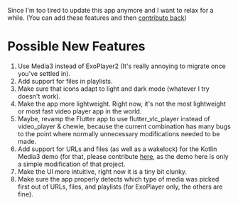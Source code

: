 Since I'm too tired to update this app anymore and I want to relax for a while. (You can add these features and then [contribute back](https://github.com/A-Star100/simpliplay-android/blob/contrib/contrib/README.md))

# Possible New Features
1. Use Media3 instead of ExoPlayer2 (It's really annoying to migrate once you've settled in).
2. Add support for files in playlists.
3. Make sure that icons adapt to light and dark mode (whatever I try doesn't work).
4. Make the app more lightweight. Right now, it's not the most lightweight or most fast video player app in the world.
5. Maybe, revamp the Flutter app to use flutter_vlc_player instead of video_player & chewie, because the current combination has many bugs to the point where normally unnecessary modifications needed to be made.
6. Add support for URLs and files (as well as a wakelock) for the Kotlin Media3 demo (for that, please contribute [here](https://github.com/akhorasani/Media3Player), as the demo here is only a simple modification of that project.
7. Make the UI more intuitive, right now it is a tiny bit clunky.
8. Make sure the app properly detects which type of media was picked first out of URLs, files, and playlists (for ExoPlayer only, the others are fine).
